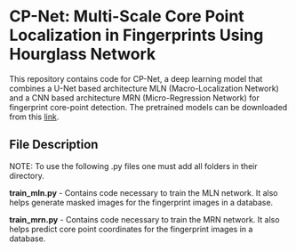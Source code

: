 # CP-Net: Multi-Scale Core Point Localization in Fingerprints Using Hourglass Network

This repository contains code for CP-Net, a deep learning model that combines a U-Net based architecture MLN (Macro-Localization Network) and a CNN based architecture MRN (Micro-Regression Network) for fingerprint core-point detection. The pretrained models can be downloaded from this [link](https://drive.google.com/drive/folders/1x4F7uxXCDTe2Y6WiMkIeJQsQsVPm7ROJ?usp=share_link).

## File Description

NOTE: To use the following .py files one must add all folders in their directory.  

**train_mln.py** - Contains code necessary to train the MLN network. It also helps generate masked images for the fingerprint images in a database.

**train_mrn.py** - Contains code necessary to train the MRN network. It also helps predict core point coordinates for the fingerprint images in a database.
